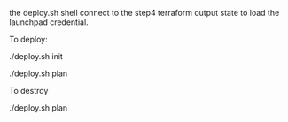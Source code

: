 the deploy.sh shell connect to the step4 terraform output state to load the launchpad credential.

To deploy:

./deploy.sh init

./deploy.sh plan

To destroy

./deploy.sh plan
